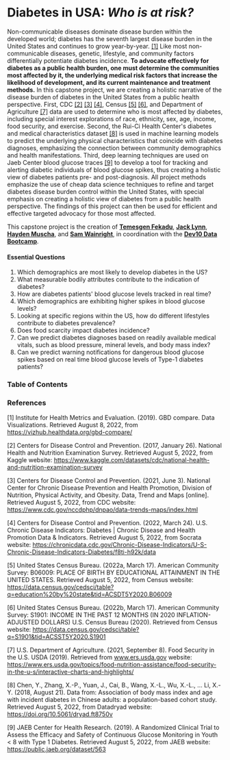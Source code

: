 # Diabetes in USA: *Who is at risk?*

Non-communicable diseases dominate disease burden within the developed world; diabetes has the seventh largest disease burden in the United States and continues to grow year-by-year. [[1]](https://vizhub.healthdata.org/gbd-compare/) Like most non-communicable diseases, genetic, lifestyle, and community factors differentially potentiate diabetes incidence. **To advocate effectively for diabetes as a public health burden, one must determine the communities most affected by it, the underlying medical risk factors that increase the likelihood of development, and its current maintenance and treatment methods.** In this capstone project, we are creating a holistic narrative of the disease burden of diabetes in the United States from a public health perspective. First, CDC [[2]](https://www.kaggle.com/datasets/cdc/national-health-and-nutrition-examination-survey) [[3]](https://www.cdc.gov/nccdphp/dnpao/data-trends-maps/index.html) [[4]](https://chronicdata.cdc.gov/Chronic-Disease-Indicators/U-S-Chronic-Disease-Indicators-Diabetes/f8ti-h92k/data), Census [[5]](https://data.census.gov/cedsci/table?q=education%20by%20state&tid=ACSDT5Y2020.B06009) [[6]](https://data.census.gov/cedsci/table?q=S1901&tid=ACSST5Y2020.S1901), and Department of Agriculture [[7]](https://www.ers.usda.gov/topics/food-nutrition-assistance/food-security-in-the-u-s/interactive-charts-and-highlights/) data are used to determine who is most affected by diabetes, including special interest explorations of race, ethnicity, sex, age, income, food security, and exercise. Second, the Rui-Ci Health Center's diabetes and medical characteristics dataset [[8]](https://doi.org/10.5061/dryad.ft8750v) is used in machine learning models to predict the underlying physical characteristics that coincide with diabetes diagnoses, emphasizing the connection between community demographics and health manifestations. Third, deep learning techniques are used on Jaeb Center blood glucose traces [[9]](https://public.jaeb.org/dataset/563) to develop a tool for tracking and alerting diabetic individuals of blood glucose spikes, thus creating a holistic view of diabetes patients pre- and post-diagnosis. All project methods emphasize the use of cheap data science techniques to refine and target diabetes disease burden control within the United States, with special emphasis on creating a holistic view of diabetes from a public health perspective. The findings of this project can then be used for efficient and effective targeted advocacy for those most affected.

This capstone project is the creation of [**Temesgen Fekadu**](https://github.com/TemesgenFekadu01), [**Jack Lynn**](https://github.com/jackrlynn3), [**Hayden Muscha**](https://github.com/HaydenKMuscha), and [**Sam Wainright**](https://github.com/wainrightsamantha), in coordination with the [**Dev10 Data Bootcamp**](https://www.genesis10.com/).

#### Essential Questions
1. Which demographics are most likely to develop diabetes in the US?  
2. What measurable bodily attributes contribute to the indication of diabetes?  
3. How are diabetes patients' blood glucose levels tracked in real time?  
4. Which demographics are exhibiting higher spikes in blood glucose levels?  
5. Looking at specific regions within the US, how do different lifestyles contribute to diabetes prevalence?  
6. Does food scarcity impact diabetes incidence?  
7. Can we predict diabetes diagnoses based on readily available medical vitals, such as blood pressure, mineral levels, and body mass index? 
8. Can we predict warning notifications for dangerous blood glucose spikes based on real time blood glucose levels of Type-1 diabetes patients? 

### Table of Contents

### References

[1] Institute for Health Metrics and Evaluation. (2019). GBD compare. Data Visualizations. Retrieved August 8, 2022, from https://vizhub.healthdata.org/gbd-compare/

[2] Centers for Disease Control and Prevention. (2017, January 26). National Health and Nutrition Examination Survey. Retrieved August 5, 2022, from Kaggle website: https://www.kaggle.com/datasets/cdc/national-health-and-nutrition-examination-survey 

[3] Centers for Disease Control and Prevention. (2021, June 3). National Center for Chronic Disease Prevention and Health Promotion, Division of Nutrition, Physical Activity, and Obesity. Data, Trend and Maps [online]. Retrieved August 5, 2022, from CDC website: https://www.cdc.gov/nccdphp/dnpao/data-trends-maps/index.html 

[4] Centers for Disease Control and Prevention. (2022, March 24). U.S. Chronic Disease Indicators: Diabetes | Chronic Disease and Health Promotion Data & Indicators. Retrieved August 5, 2022, from Socrata website: https://chronicdata.cdc.gov/Chronic-Disease-Indicators/U-S-Chronic-Disease-Indicators-Diabetes/f8ti-h92k/data

[5] United States Census Bureau. (2022a, March 17). American Community Survey: B06009: PLACE OF BIRTH BY EDUCATIONAL ATTAINMENT IN THE UNITED STATES. Retrieved August 5, 2022, from Census website: https://data.census.gov/cedsci/table?q=education%20by%20state&tid=ACSDT5Y2020.B06009 

[6] United States Census Bureau. (2022b, March 17). American Community Survey: S1901: INCOME IN THE PAST 12 MONTHS (IN 2020 INFLATION-ADJUSTED DOLLARS) U.S. Census Bureau (2020). Retrieved from Census website: https://data.census.gov/cedsci/table?q=S1901&tid=ACSST5Y2020.S1901 

[7] U.S. Department of Agriculture. (2021, September 8). Food Security in the U.S. USDA (2019). Retrieved from www.ers.usda.gov website: https://www.ers.usda.gov/topics/food-nutrition-assistance/food-security-in-the-u-s/interactive-charts-and-highlights/

[8] Chen, Y., Zhang, X.-P., Yuan, J., Cai, B., Wang, X.-L., Wu, X.-L., … Li, X.-Y. (2018, August 21). Data from: Association of body mass index and age with incident diabetes in Chinese adults: a population-based cohort study. Retrieved August 5, 2022, from Datadryad website: https://doi.org/10.5061/dryad.ft8750v 

[9] JAEB Center for Health Research. (2019). A Randomized Clinical Trial to Assess the Efficacy and Safety of Continuous Glucose Monitoring in Youth < 8 with Type 1 Diabetes. Retrieved August 5, 2022, from JAEB website: https://public.jaeb.org/dataset/563 
